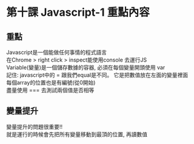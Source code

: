 # 第十課 Javascript-1 重點內容

## 重點
Javascript是一個能做任何事情的程式語言  
在Chrome > right click > inspect能使用console 去運行JS  
Variable(變量)是一個儲存數據的容器, 必須在每個變量開頭使用 var  
記住: javascript中的 = 跟我們equal是不同。 它是把數值放在左面的變量裡面  
每個array的位置也是有編號(從0開始)  
盡量使用 === 去測試兩個值是否相等  
## 變量提升
變量提升的問題很重要!!  
就是運行的時候會先把所有變量移動到最頂的位置, 再讀數值
